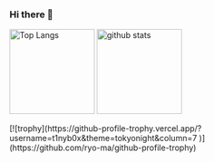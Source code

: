 ### Hi there 👋

<!--
**t1nyb0x/t1nyb0x** is a ✨ _special_ ✨ repository because its `README.md` (this file) appears on your GitHub profile.

Here are some ideas to get you started:

- 🔭 I’m currently working on ...
- 🌱 I’m currently learning ...
- 👯 I’m looking to collaborate on ...
- 🤔 I’m looking for help with ...
- 💬 Ask me about ...
- 📫 How to reach me: ...
- 😄 Pronouns: ...
- ⚡ Fun fact: ...
-->

<p align="left"> 
  <img alt="Top Langs" height="150px" src="https://github-readme-stats.vercel.app/api/top-langs/?username=t1nyb0x&layout=compact&show_icons=true&theme=tokyonight" />
  <img alt="github stats" height="150px" src="https://github-readme-stats.vercel.app/api?username=t1nyb0x&theme=tokyonight&show_icons=ture" />
</p>
[![trophy](https://github-profile-trophy.vercel.app/?username=t1nyb0x&theme=tokyonight&column=7
)](https://github.com/ryo-ma/github-profile-trophy)
